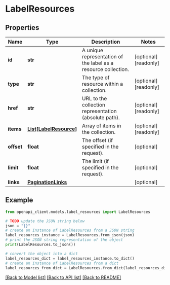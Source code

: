 # LabelResources


## Properties

Name | Type | Description | Notes
------------ | ------------- | ------------- | -------------
**id** | **str** | A unique representation of the label as a resource collection. | [optional] [readonly] 
**type** | **str** | The type of resource within a collection. | [optional] [readonly] 
**href** | **str** | URL to the collection representation (absolute path). | [optional] [readonly] 
**items** | [**List[LabelResource]**](LabelResource.md) | Array of items in the collection. | [optional] [readonly] 
**offset** | **float** | The offset (if specified in the request). | [optional] 
**limit** | **float** | The limit (if specified in the request). | [optional] 
**links** | [**PaginationLinks**](PaginationLinks.md) |  | [optional] 

## Example

```python
from openapi_client.models.label_resources import LabelResources

# TODO update the JSON string below
json = "{}"
# create an instance of LabelResources from a JSON string
label_resources_instance = LabelResources.from_json(json)
# print the JSON string representation of the object
print(LabelResources.to_json())

# convert the object into a dict
label_resources_dict = label_resources_instance.to_dict()
# create an instance of LabelResources from a dict
label_resources_from_dict = LabelResources.from_dict(label_resources_dict)
```
[[Back to Model list]](../README.md#documentation-for-models) [[Back to API list]](../README.md#documentation-for-api-endpoints) [[Back to README]](../README.md)


